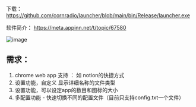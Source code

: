 下载： https://github.com/cornradio/launcher/blob/main/bin/Release/launcher.exe

软件简介： https://meta.appinn.net/t/topic/67580

![image](https://github.com/user-attachments/assets/b9b472c2-1db0-43d2-bd8e-6bd99bc67680)

## 需求：
1. chrome web app 支持 ： 如 notion的快捷方式
2. 设置功能，自定义 显示详细名称的文件类型
3. 设置功能，可以设定app的数目和图标的大小
4. 多配置功能 - 快速切换不同的配置文件（目前只支持config.txt一个文件）
